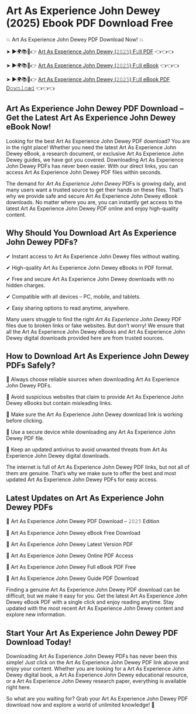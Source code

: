 # Art As Experience John Dewey (2025) Ebook PDF Download Free

💥 Art As Experience John Dewey PDF Download Now! 💥

➤ ►🌍📚📱👉 [Art As Experience John Dewey (𝟸𝟶𝟸𝟻) F𝚞ll PDF](https://getpdf.xyz/art-as-experience-john-dewey) 👈👈👈


➤ ►🌍📚📱👉 [Art As Experience John Dewey (𝟸𝟶𝟸𝟻) F𝚞ll eBook](https://getpdf.xyz/art-as-experience-john-dewey) 👈👈👈


➤ ►🌍📚📱👉 [Art As Experience John Dewey (𝟸𝟶𝟸𝟻) F𝚞ll eBook PDF D𝚘𝚠𝚗𝚕𝚘a𝚍](https://getpdf.xyz/art-as-experience-john-dewey) 👈👈👈


## Art As Experience John Dewey PDF Download – Get the Latest Art As Experience John Dewey eBook Now!

Looking for the best Art As Experience John Dewey PDF download? You are in the right place! Whether you need the latest Art As Experience John Dewey eBook, a research document, or exclusive Art As Experience John Dewey guides, we have got you covered. Downloading Art As Experience John Dewey PDFs has never been easier. With our direct links, you can access Art As Experience John Dewey PDF files within seconds.

The demand for *Art As Experience John Dewey* PDFs is growing daily, and many users want a trusted source to get their hands on these files. That’s why we provide safe and secure Art As Experience John Dewey eBook downloads. No matter where you are, you can instantly get access to the latest Art As Experience John Dewey PDF online and enjoy high-quality content.

## Why Should You Download Art As Experience John Dewey PDFs?

✔ Instant access to Art As Experience John Dewey files without waiting.

✔ High-quality Art As Experience John Dewey eBooks in PDF format.

✔ Free and secure Art As Experience John Dewey downloads with no hidden charges.

✔ Compatible with all devices – PC, mobile, and tablets.

✔ Easy sharing options to read anytime, anywhere.

Many users struggle to find the right *Art As Experience John Dewey* PDF files due to broken links or fake websites. But don’t worry! We ensure that all the Art As Experience John Dewey eBooks and Art As Experience John Dewey digital downloads provided here are from trusted sources.

## How to Download Art As Experience John Dewey PDFs Safely?

📌 Always choose reliable sources when downloading Art As Experience John Dewey PDFs.

📌 Avoid suspicious websites that claim to provide Art As Experience John Dewey eBooks but contain misleading links.

📌 Make sure the Art As Experience John Dewey download link is working before clicking.

📌 Use a secure device while downloading any Art As Experience John Dewey PDF file.

📌 Keep an updated antivirus to avoid unwanted threats from Art As Experience John Dewey digital downloads.

The internet is full of Art As Experience John Dewey PDF links, but not all of them are genuine. That’s why we make sure to offer the best and most updated Art As Experience John Dewey PDFs for easy access.

## Latest Updates on Art As Experience John Dewey PDFs

🔹 Art As Experience John Dewey PDF Download – 𝟸𝟶𝟸𝟻 Edition

🔹 Art As Experience John Dewey eBook Free Download

🔹 Art As Experience John Dewey Latest Version PDF

🔹 Art As Experience John Dewey Online PDF Access

🔹 Art As Experience John Dewey Full eBook PDF Free

🔹 Art As Experience John Dewey Guide PDF Download

Finding a genuine Art As Experience John Dewey PDF download can be difficult, but we make it easy for you. Get the latest Art As Experience John Dewey eBook PDF with a single click and enjoy reading anytime. Stay updated with the most recent Art As Experience John Dewey content and explore new information.

## Start Your Art As Experience John Dewey PDF Download Today!

Downloading Art As Experience John Dewey PDFs has never been this simple! Just click on the Art As Experience John Dewey PDF link above and enjoy your content. Whether you are looking for a Art As Experience John Dewey digital book, a Art As Experience John Dewey educational resource, or a Art As Experience John Dewey research paper, everything is available right here.

So what are you waiting for? Grab your Art As Experience John Dewey PDF download now and explore a world of unlimited knowledge! 🚀